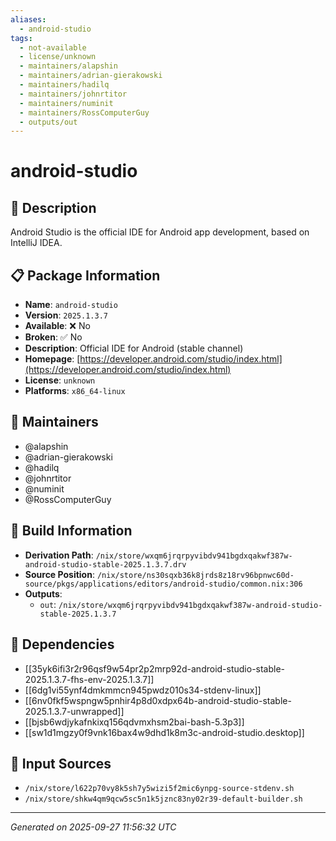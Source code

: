 ```yaml
---
aliases:
  - android-studio
tags:
  - not-available
  - license/unknown
  - maintainers/alapshin
  - maintainers/adrian-gierakowski
  - maintainers/hadilq
  - maintainers/johnrtitor
  - maintainers/numinit
  - maintainers/RossComputerGuy
  - outputs/out
---
```


# android-studio

## 📝 Description

Android Studio is the official IDE for Android app development, based on
IntelliJ IDEA.


## 📋 Package Information

- **Name**: `android-studio`
- **Version**: `2025.1.3.7`
- **Available**: ❌ No
- **Broken**: ✅ No
- **Description**: Official IDE for Android (stable channel)
- **Homepage**: [https://developer.android.com/studio/index.html](https://developer.android.com/studio/index.html)
- **License**: `unknown`
- **Platforms**: `x86_64-linux`
## 👥 Maintainers

- @alapshin
- @adrian-gierakowski
- @hadilq
- @johnrtitor
- @numinit
- @RossComputerGuy


## 🔧 Build Information

- **Derivation Path**: `/nix/store/wxqm6jrqrpyvibdv941bgdxqakwf387w-android-studio-stable-2025.1.3.7.drv`
- **Source Position**: `/nix/store/ns30sqxb36k8jrds8z18rv96bpnwc60d-source/pkgs/applications/editors/android-studio/common.nix:306`
- **Outputs**:
  - `out`:  `/nix/store/wxqm6jrqrpyvibdv941bgdxqakwf387w-android-studio-stable-2025.1.3.7`

## 🔗 Dependencies

- [[35yk6ifi3r2r96qsf9w54pr2p2mrp92d-android-studio-stable-2025.1.3.7-fhs-env-2025.1.3.7]]
- [[6dg1vi55ynf4dmkmmcn945pwdz010s34-stdenv-linux]]
- [[6nv0fkf5wspngw5pnhir4p8d0xdpx64b-android-studio-stable-2025.1.3.7-unwrapped]]
- [[bjsb6wdjykafnkixq156qdvmxhsm2bai-bash-5.3p3]]
- [[sw1d1mgzy0f9vnk16bax4w9dhd1k8m3c-android-studio.desktop]]

## 📁 Input Sources

- `/nix/store/l622p70vy8k5sh7y5wizi5f2mic6ynpg-source-stdenv.sh`
- `/nix/store/shkw4qm9qcw5sc5n1k5jznc83ny02r39-default-builder.sh`

---
*Generated on 2025-09-27 11:56:32 UTC*
